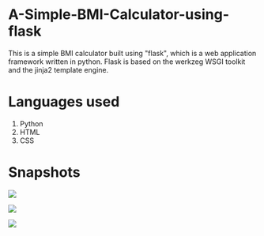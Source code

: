 # A-Simple-BMI-Calculator-using-flask

This is a simple BMI calculator built using "flask", which is a web application framework written in python. Flask is based on the werkzeg WSGI toolkit and the jinja2 template engine.

# Languages used
1. Python
2. HTML
3. CSS

# Snapshots
![](snapshots/Screenshot(57).png)

![](snapshots/Screenshot(58).png)

![](snapshots/Screenshot(59).png)

